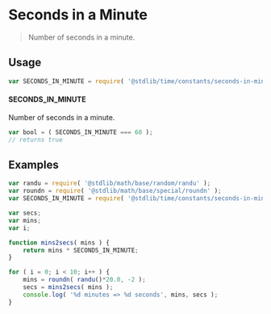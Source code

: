 # Seconds in a Minute

> Number of seconds in a minute.

<section class="usage">

## Usage

``` javascript
var SECONDS_IN_MINUTE = require( '@stdlib/time/constants/seconds-in-minute' );
```

#### SECONDS_IN_MINUTE

Number of seconds in a minute.

``` javascript
var bool = ( SECONDS_IN_MINUTE === 60 );
// returns true
```

</section>

<!-- /.usage -->


<section class="examples">

## Examples

``` javascript
var randu = require( '@stdlib/math/base/random/randu' );
var roundn = require( '@stdlib/math/base/special/roundn' );
var SECONDS_IN_MINUTE = require( '@stdlib/time/constants/seconds-in-minute' );

var secs;
var mins;
var i;

function mins2secs( mins ) {
    return mins * SECONDS_IN_MINUTE;
}

for ( i = 0; i < 10; i++ ) {
    mins = roundn( randu()*20.0, -2 );
    secs = mins2secs( mins );
    console.log( '%d minutes => %d seconds', mins, secs );
}
```

</section>

<!-- /.examples -->


<section class="links">

</section>

<!-- /.links -->
